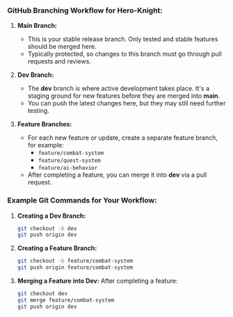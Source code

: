 ### GitHub Branching Workflow for Hero-Knight:

1. **Main Branch:**
   - This is your stable release branch. Only tested and stable features should be merged here.
   - Typically protected, so changes to this branch must go through pull requests and reviews.

2. **Dev Branch:**
   - The **dev** branch is where active development takes place. It's a staging ground for new features before they are merged into **main**.
   - You can push the latest changes here, but they may still need further testing.

3. **Feature Branches:**
   - For each new feature or update, create a separate feature branch, for example:
     - `feature/combat-system`
     - `feature/quest-system`
     - `feature/ai-behavior`
   - After completing a feature, you can merge it into **dev** via a pull request.

### Example Git Commands for Your Workflow:

1. **Creating a Dev Branch:**
   ```bash
   git checkout -b dev
   git push origin dev
   ```

2. **Creating a Feature Branch:**
   ```bash
   git checkout -b feature/combat-system
   git push origin feature/combat-system
   ```

3. **Merging a Feature into Dev:**
   After completing a feature:
   ```bash
   git checkout dev
   git merge feature/combat-system
   git push origin dev
   ```